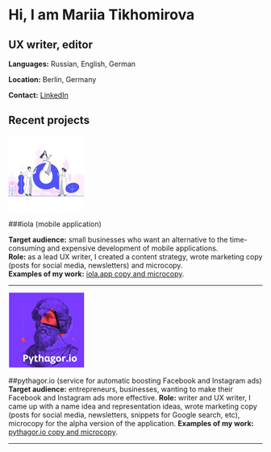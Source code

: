 # Hi, I am Mariia Tikhomirova
## UX writer, editor

**Languages:** Russian, English, German

**Location:** Berlin, Germany

**Contact:** <a href="https://www.linkedin.com/in/mariiatikhomirova/">LinkedIn</a>

## Recent projects

![iola](/docs/images/iola-project-pic-150.jpg)

###iola (mobile application)

**Target audience:** small businesses who want an alternative to the time-consuming and expensive development of mobile applications.<br/>
**Role:** as a lead UX writer, I created a content strategy, wrote marketing copy (posts for social media, newsletters) and microcopy.<br/>
**Examples of my work:** [iola.app copy and microcopy](marykka.github.io/iola).

***

![iola](/docs/images/pythagor-project-pic-150.png)

##pythagor.io (service for automatic boosting Facebook and Instagram ads)
**Target audience:** entrepreneurs, businesses, wanting to make their Facebook and Instagram ads more effective.
**Role:** writer and UX writer, I came up with a name idea and representation ideas, wrote marketing copy (posts for social media, newsletters,  snippets for Google search, etc), microcopy for the alpha version of the application. 
**Examples of my work:** [pythagor.io copy and microcopy](marykka.github.io/pythagor).

***
